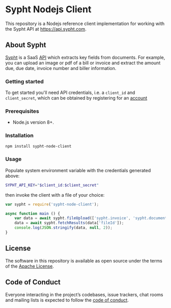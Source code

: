 # Sypht Nodejs Client
This repository is a Nodejs reference client implementation for working with the Sypht API at https://api.sypht.com.

## About Sypht
[Sypht](https://sypht.com) is a SaaS [API]((https://docs.sypht.com/)) which extracts key fields from documents. For 
example, you can upload an image or pdf of a bill or invoice and extract the amount due, due date, invoice number 
and biller information. 

### Getting started
To get started you'll need API credentials, i.e. a `client_id` and `client_secret`, which can be obtained by registering
for an [account](https://www.sypht.com/signup/developer)

### Prerequisites
* Node.js version 8+.

### Installation

```Bash
npm install sypht-node-client
```


### Usage
Populate system environment variable with the credentials generated above:

```Bash
SYPHT_API_KEY="$client_id:$client_secret"
```

then invoke the client with a file of your choice:
```javascript
var sypht = require('sypht-node-client');

async function main () {
    var data = await sypht.fileUpload(['sypht.invoice', 'sypht.document'], './sample_invoice.pdf');
    data = await sypht.fetchResults(data['fileId']);
    console.log(JSON.stringify(data, null, 2));
} 

```

## License
The software in this repository is available as open source under the terms of the [Apache License](https://github.com/sypht-team/sypht-node-client/blob/master/LICENSE).

## Code of Conduct
Everyone interacting in the project’s codebases, issue trackers, chat rooms and mailing lists is expected to follow the [code of conduct](https://github.com/sypht-team/sypht-node-client/blob/master/CODE_OF_CONDUCT.md).
